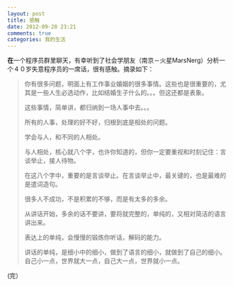 ```yaml
---
layout: post
title: 感触
date: 2012-09-28 23:21
comments: true
categories: 我的生活
---
```

**在**一个程序员群里聊天，有幸听到了社会学朋友（南京－火星MarsNerg）分析一个４０岁失意程序员的一席话，很有感触。摘录如下：

> 你有很多问题，明面上有工作事业婚姻的很多事情。这些也是很重要的，尤其是一些人生必选动作，比如结婚生子什么的。。。但这还都是表象。
> 
> 这些事情，简单讲，都归纳到一场人事中去。。。
> 
> 所有的人事，处理的好不好，归根到底是相处的问题。
> 
> 学会与人，和不同的人相处。
> 
> 与人相处，核心就八个字，也许你知道的，但你一定要重视和时刻记住：言谈举止，接人待物。
> 
> 在这八个字中，重要的是言谈举止。在言谈举止中，最关键的，也是最难的是遣词造句。
> 
> 很多人不成功，不是积累的不够，而是有太多的多余。
> 
> 从讲话开始，多余的话不要讲，要将就完整的，单纯的，又相对简洁的语言讲出来。
> 
> 表达上的单纯，会慢慢的锻炼你听话，解码的能力。
> 
> 讲话的单纯，是细小中的细小，做到了语言的细小，就做到了自己的细小。自己小一点，世界就大一点，自己大一点，世界就小一点。

(完）
